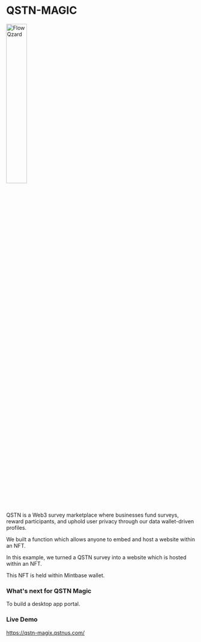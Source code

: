 # QSTN-MAGIC

<p align="center">

<img src="https://pngimg.com/uploads/treasure_chest/treasure_chest_PNG21.png?raw=true" width="33%" alt="Flow Qzard"></a>

</p>

QSTN is a Web3 survey marketplace where businesses fund surveys, reward participants, and uphold user privacy through our data wallet-driven profiles.

We built a function which allows anyone to embed and host a website within an NFT.

In this example, we turned a QSTN survey into a website which is hosted within an NFT.

This NFT is held within Mintbase wallet.

### What's next for QSTN Magic
To build a desktop app portal.


### Live Demo
https://qstn-magix.qstnus.com/